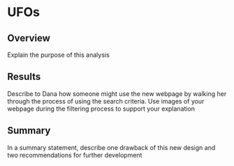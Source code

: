 # UFOs

## Overview
Explain the purpose of this analysis

## Results
Describe to Dana how someone might use the new webpage by walking her through the process of using the search criteria. Use images of your webpage during the filtering process to support your explanation

## Summary
In a summary statement, describe one drawback of this new design and two recommendations for further development
